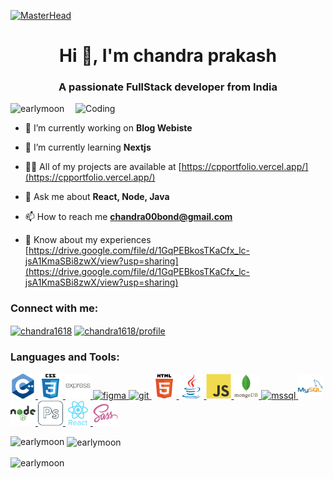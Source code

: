 [![MasterHead](https://gifdb.com/images/high/loading-screen-498-x-233-gif-gbjyoxflb00rv2uc.gif)](https://cpportfolio.vercel.app/)

<h1 align="center">Hi 👋, I'm chandra prakash</h1>
<h3 align="center">A passionate FullStack developer from India</h3>
<img align="right" alt="Coding" width="400" src="https://media.giphy.com/media/v1.Y2lkPTc5MGI3NjExbW9tYW9ieHRmMDJpcGpvbXk3cW8yemxqd25zenJ0Z2JldmVqbWRvbSZlcD12MV9pbnRlcm5hbF9naWZfYnlfaWQmY3Q9Zw/oYQ9HRm5Mo7VXeMNVR/giphy.gif">

<p align="left"> <img src="https://komarev.com/ghpvc/?username=earlymoon&label=Profile%20views&color=0e75b6&style=flat" alt="earlymoon" /> </p>

- 🔭 I’m currently working on **Blog Webiste**

- 🌱 I’m currently learning **Nextjs**

- 👨‍💻 All of my projects are available at [https://cpportfolio.vercel.app/](https://cpportfolio.vercel.app/)

- 💬 Ask me about **React, Node, Java**

- 📫 How to reach me **chandra00bond@gmail.com**

- 📄 Know about my experiences [https://drive.google.com/file/d/1GqPEBkosTKaCfx_lc-jsA1KmaSBi8zwX/view?usp=sharing](https://drive.google.com/file/d/1GqPEBkosTKaCfx_lc-jsA1KmaSBi8zwX/view?usp=sharing)

<h3 align="left">Connect with me:</h3>
<p align="left">
<a href="https://www.leetcode.com/chandra1618" target="blank"><img align="center" src="https://raw.githubusercontent.com/rahuldkjain/github-profile-readme-generator/master/src/images/icons/Social/leet-code.svg" alt="chandra1618" height="30" width="40" /></a>
<a href="https://auth.geeksforgeeks.org/user/chandra1618/profile" target="blank"><img align="center" src="https://raw.githubusercontent.com/rahuldkjain/github-profile-readme-generator/master/src/images/icons/Social/geeks-for-geeks.svg" alt="chandra1618/profile" height="30" width="40" /></a>
</p>

<h3 align="left">Languages and Tools:</h3>
<p align="left"> <a href="https://www.w3schools.com/cpp/" target="_blank" rel="noreferrer"> <img src="https://raw.githubusercontent.com/devicons/devicon/master/icons/cplusplus/cplusplus-original.svg" alt="cplusplus" width="40" height="40"/> </a> <a href="https://www.w3schools.com/css/" target="_blank" rel="noreferrer"> <img src="https://raw.githubusercontent.com/devicons/devicon/master/icons/css3/css3-original-wordmark.svg" alt="css3" width="40" height="40"/> </a> <a href="https://expressjs.com" target="_blank" rel="noreferrer"> <img src="https://raw.githubusercontent.com/devicons/devicon/master/icons/express/express-original-wordmark.svg" alt="express" width="40" height="40"/> </a> <a href="https://www.figma.com/" target="_blank" rel="noreferrer"> <img src="https://www.vectorlogo.zone/logos/figma/figma-icon.svg" alt="figma" width="40" height="40"/> </a> <a href="https://git-scm.com/" target="_blank" rel="noreferrer"> <img src="https://www.vectorlogo.zone/logos/git-scm/git-scm-icon.svg" alt="git" width="40" height="40"/> </a> <a href="https://www.w3.org/html/" target="_blank" rel="noreferrer"> <img src="https://raw.githubusercontent.com/devicons/devicon/master/icons/html5/html5-original-wordmark.svg" alt="html5" width="40" height="40"/> </a> <a href="https://www.java.com" target="_blank" rel="noreferrer"> <img src="https://raw.githubusercontent.com/devicons/devicon/master/icons/java/java-original.svg" alt="java" width="40" height="40"/> </a> <a href="https://developer.mozilla.org/en-US/docs/Web/JavaScript" target="_blank" rel="noreferrer"> <img src="https://raw.githubusercontent.com/devicons/devicon/master/icons/javascript/javascript-original.svg" alt="javascript" width="40" height="40"/> </a> <a href="https://www.mongodb.com/" target="_blank" rel="noreferrer"> <img src="https://raw.githubusercontent.com/devicons/devicon/master/icons/mongodb/mongodb-original-wordmark.svg" alt="mongodb" width="40" height="40"/> </a> <a href="https://www.microsoft.com/en-us/sql-server" target="_blank" rel="noreferrer"> <img src="https://www.svgrepo.com/show/303229/microsoft-sql-server-logo.svg" alt="mssql" width="40" height="40"/> </a> <a href="https://www.mysql.com/" target="_blank" rel="noreferrer"> <img src="https://raw.githubusercontent.com/devicons/devicon/master/icons/mysql/mysql-original-wordmark.svg" alt="mysql" width="40" height="40"/> </a> <a href="https://nodejs.org" target="_blank" rel="noreferrer"> <img src="https://raw.githubusercontent.com/devicons/devicon/master/icons/nodejs/nodejs-original-wordmark.svg" alt="nodejs" width="40" height="40"/> </a> <a href="https://www.photoshop.com/en" target="_blank" rel="noreferrer"> <img src="https://raw.githubusercontent.com/devicons/devicon/master/icons/photoshop/photoshop-line.svg" alt="photoshop" width="40" height="40"/> </a> <a href="https://reactjs.org/" target="_blank" rel="noreferrer"> <img src="https://raw.githubusercontent.com/devicons/devicon/master/icons/react/react-original-wordmark.svg" alt="react" width="40" height="40"/> </a> <a href="https://sass-lang.com" target="_blank" rel="noreferrer"> <img src="https://raw.githubusercontent.com/devicons/devicon/master/icons/sass/sass-original.svg" alt="sass" width="40" height="40"/> </a> </p>

<p><img align="left" src="https://github-readme-stats.vercel.app/api/top-langs?username=earlymoon&show_icons=true&locale=en&layout=compact" alt="earlymoon" /></p>

<p>&nbsp;<img align="center" src="https://github-readme-stats.vercel.app/api?username=earlymoon&show_icons=true&locale=en" alt="earlymoon" /></p>

<p><img align="center" src="https://github-readme-streak-stats.herokuapp.com/?user=earlymoon&" alt="earlymoon" /></p>
